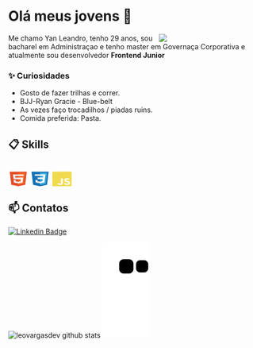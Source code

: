 # Olá meus jovens 👋

<img align="right" src="https://encrypted-tbn0.gstatic.com/images?q=tbn:ANd9GcQUv1o-xqcqVQ2_VIBN9IX3M9t16BGCjr19OQ&usqp=CAU" width="200" /> 

Me chamo Yan Leandro, tenho 29 anos, sou bacharel em Administraçao e tenho master em Governaça Corporativa e atualmente sou desenvolvedor **Frontend Junior** 


### ✨ Curiosidades


- Gosto de fazer trilhas e correr.
- BJJ-Ryan Gracie - Blue-belt 
- As vezes faço trocadilhos / piadas ruins.
- Comida preferida: Pasta.

## 📋 Skills
<div style="display: inline_block"><br>

  <img align="center" alt="Yan-HTML" height="30" width="40" src="https://raw.githubusercontent.com/devicons/devicon/master/icons/html5/html5-original.svg">
  <img align="center" alt="Yan-CSS" height="30" width="40" src="https://raw.githubusercontent.com/devicons/devicon/master/icons/css3/css3-original.svg">
  <img align="center" alt="Rafa-Js" height="30" width="40" src="https://raw.githubusercontent.com/devicons/devicon/master/icons/javascript/javascript-plain.svg">

</div>


## 📫 Contatos

[![Linkedin Badge](https://img.shields.io/badge/yan%20leandro-2D425E?style=flat&logo=Linkedin&logoColor=white&link=https://www.linkedin.com/in/yan-leandro/)](https://www.linkedin.com/in/yan-leandro/) 

![leovargasdev github stats](https://github-readme-stats.vercel.app/api?username=leovargasdev&hide=[%22issues%22]&show_icons=true)
 ![Snake animation](https://github.com/rafaballerini/rafaballerini/blob/output/github-contribution-grid-snake.svg)


